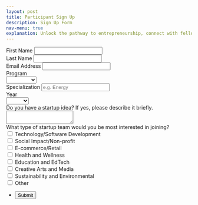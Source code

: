 ```yaml
---
layout: post
title: Participant Sign Up 
description: Sign Up Form
nav-menu: true
explanation: Unlock the pathway to entrepreneurship, connect with fellow startup enthusiasts, and tap into a wealth of knowledge from experienced entrepreneurs and industry professionals. Join us to embark on an exciting journey of innovation, collaboration, and personal growth. If you are interested in participating, please leave your contact details below.
---
```


<div class="row">


<div class="6u 12u$(small)">
<section>
  <form action="https://formspree.io/f/xdoronnz" method="POST" id="mc-embedded-subscribe-form" name="mc-embedded-subscribe-form" class="validate" target="_blank">
    <div class="field half first">
      <label for="mce-FNAME" class="col-2 col-form-label">First Name</label>
      <input type="text" value="" name="First Name" class="form-control" id="mce-FNAME" required>
    </div>
    <div class="field half">
      <label for="mce-LNAME" class="col-2 col-form-label">Last Name</label>
      <input type="text" value="" name="Last Name" class="form-control" id="mce-LNAME" required>
    </div>
    <div class="field">
      <label for="mce-EMAIL" class="col-2 col-form-label">Email Address</label>
      <input type="email" value="" name="Email" class="form-control required email" id="email" required>
    </div>
    <!-- <div class="field">
      <label for="mce-PROGRAM" class="col-2 col-form-label">Which faculty and program are you enrolled in?</label>
      <textarea name="Faculty &" id="mce-PROGRAM" required></textarea>
    </div> -->
    <div class="field">
      <label for="mce-PROGRAM-TYPE" class="col-2 col-form-label">Program</label>
      <div class="select-wrapper">
        <select name="Program" class="" id="mce-PROGRAM-TYPE">
          <option value=""></option>
          <option value="Bachelors">Bachelors</option>
          <option value="Masters">Masters</option>
          <option value="PhD">PhD</option>
          <option value="Postdoc">Postdoc</option>
          <option value="Staff">Staff</option>
          <option value="Alumnus">Alumnus</option>
        </select>
      </div>
    </div>
    <div class="field half first">
      <label for="mce-MMERGE3" class="col-2 col-form-label">Specialization</label>
      <input type="text" value="" name="Specialization" class="" id="mce-MMERGE3" placeholder="e.g. Energy">
    </div>
    <div class="field half">
      <label for="mce-MMERGE4" class="col-2 col-form-label">Year</label>
      <div class="select-wrapper">
        <select name="Year" class="" id="mce-MMERGE4">
          <option value=""></option>
          <option value="Year 1">Year 1</option>
          <option value="Year 2">Year 2</option>
          <option value="Year 3">Year 3</option>
          <option value="Year 4">Year 4</option>
          <option value="Year 5">Year 5</option>
          <option value="Year 6">Year 6</option>
          <option value="N/A">N/A</option>
        </select>
      </div>
    </div>
    <div class="field">
      <label for="mce-IDEA" class="col-2 col-form-label">Do you have a startup idea? If yes, please describe it briefly.</label>
      <textarea name="Idea" id="mce-IDEA" required></textarea>
    </div>
    <div class="field">
      <label for="mce-TEAM" class="col-2 col-form-label">What type of startup team would you be most interested in joining?</label>
      <div class="select-option">
        <input type="checkbox" id="technology" name="Team to Join" value="technology">
        <label for="technology">Technology/Software Development</label><br>
        <input type="checkbox" id="social" name="team" value="social">
        <label for="social">Social Impact/Non-profit</label><br>
        <input type="checkbox" id="commerce" name="team" value="commerce">
        <label for="commerce">E-commerce/Retail</label><br>
        <input type="checkbox" id="health" name="team" value="health">
        <label for="health">Health and Wellness</label><br>
        <input type="checkbox" id="education" name="team" value="education">
        <label for="education">Education and EdTech</label><br>
        <input type="checkbox" id="arts" name="team" value="arts">
        <label for="arts">Creative Arts and Media</label><br>
        <input type="checkbox" id="sustainability" name="team" value="sustainability">
        <label for="sustainability">Sustainability and Environmental</label><br>
        <input type="checkbox" id="other" name="Team" value="other">
        <label for="other">Other</label><br>
      </div>
    </div>
    <div id="mce-responses" class="clear">
      <div class="response" id="mce-error-response" style="display:none"></div>
      <div class="response" id="mce-success-response" style="display:none"></div>
    </div>
    <ul class="actions">
      <li><input type="submit" value="Submit" id="mc-embedded-subscribe" /></li>
    </ul>
    <div style="position: absolute; left: -5000px;" aria-hidden="true">
      <input type="text" name="b_c3b28e1c3768da0034cb9df6b_d52602a9c6" tabindex="-1" value="">
    </div>
  </form>
</section>

<div class="6u 12u$(small)">
</div>

</div>
